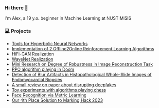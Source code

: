 ### Hi there 👋

I'm Alex, a 19 y.o. beginner in Machine Learning at NUST MISIS
<br>


### 💻 Projects
* [Tools for Hyperbolic Neural Networks](https://github.com/zzmtsvv/hyperbolic)
* [Implementation of 2 Offline2Online Reinforcement Learning Algorithms](https://github.com/zzmtsvv/rl_task)
* [HiFi-GAN Realization](https://github.com/zzmtsvv/hifi-gan)
* [WaveNet Realization](https://github.com/zzmtsvv/wavenet-realization)
* [Mini Research on Degree of Robustness in Image Reconstruction Task](https://github.com/zzmtsvv/mil_task)
* [PPO algorithm playing in Doom](https://github.com/zzmtsvv/doom_rl)
* [Detection of Blur Artifacts in Histopathological Whole-Slide Images of Endomyocardial Biopsies](https://github.com/zzmtsvv/Blur_Artifacts_Detection)
* [A small review on paper about disrupting deepfakes](https://github.com/zzmtsvv/disrupting_deepfakes_review)
* [Toy experiments with algorithms playing chess](https://github.com/zzmtsvv/chess_algorithms)
* [Face Recognition via Metric Learning](https://github.com/zzmtsvv/face_metric_learning)
* [Our 4th Place Solution to Marking Hack 2023](https://github.com/proton-bit/MarkingHack)


